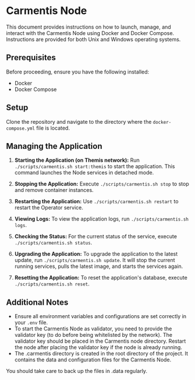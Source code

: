 # Carmentis Node

This document provides instructions on how to launch, manage, and interact with the Carmentis Node using Docker and Docker Compose. Instructions are provided for both Unix and Windows operating systems.

## Prerequisites

Before proceeding, ensure you have the following installed:
- Docker
- Docker Compose

## Setup

Clone the repository and navigate to the directory where the `docker-compose.yml` file is located.

## Managing the Application

1. **Starting the Application (on Themis network):** Run `./scripts/carmentis.sh start:themis` to start the application. This command launches the Node services in detached mode.

2. **Stopping the Application:** Execute `./scripts/carmentis.sh stop` to stop and remove container instances.

3. **Restarting the Application:** Use `./scripts/carmentis.sh restart` to restart the Operator service.

4. **Viewing Logs:** To view the application logs, run `./scripts/carmentis.sh logs`.

5. **Checking the Status:** For the current status of the service, execute `./scripts/carmentis.sh status`.
6. **Upgrading the Application:** To upgrade the application to the latest update, run `./scripts/carmentis.sh update`. It will stop the current running services, pulls the latest image, and starts the services again.
7. **Resetting the Application:** To reset the application's database, execute `./scripts/carmentis.sh reset`.

## Additional Notes

- Ensure all environment variables and configurations are set correctly in your `.env` file.
- To start the Carmentis Node as validator, you need to provide the validator key (to do before being whitelisted by the network). The validator key should be placed in the Carmentis node directory. Restart the node after placing the validator key if the node is already running.
- The .carmentis directory is created in the root directory of the project. It contains the data and configuration files for the Carmentis Node.

You should take care to back up the files in .data regularly.
